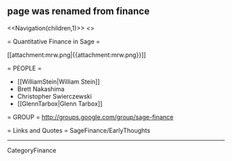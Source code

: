 ## page was renamed from finance
<<Navigation(children,1)>>
<<TableOfContents>>

= Quantitative Finance in Sage =

[[attachment:mrw.png|{{attachment:mrw.png}}]]

= PEOPLE =
  * [[WilliamStein|William Stein]]
  * Brett Nakashima
  * Christopher Swierczewski
  * [[GlennTarbox|Glenn Tarbox]]

= GROUP =
  http://groups.google.com/group/sage-finance

= Links and Quotes =
  SageFinance/EarlyThoughts

----

CategoryFinance
